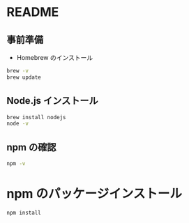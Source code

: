 # README

## 事前準備

- Homebrew のインストール

```bash
brew -v
brew update
```

## Node.js インストール

```bash
brew install nodejs
node -v
```

## npm の確認

```bash
npm -v
```

# npm のパッケージインストール

```bash
npm install
```
